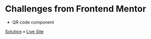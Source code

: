 # Challenges from Frontend Mentor

* QR code component

[Solution](https://github.com/coinfilip/frontend-mentor/tree/main/qr-code-component-main) &bull; [Live Site](https://coinfilip.github.io/frontend-mentor/qr-code-component-main/)